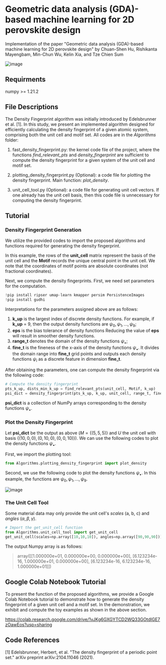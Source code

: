 # Geometric data analysis (GDA)-based machine learning for 2D perovskite design

Implementation of the paper "Geometric data analysis (GDA)-based machine learning for 2D perovskite design" by Chuan-Shen Hu, Rishikanta Mayengbam, Min-Chun Wu, Kelin Xia, and Tze Chien Sum

![image](https://github.com/peterbillhu/DFOn2DProveskites/assets/28446650/6bf0f532-f02d-4c3e-834a-27ff44e75fca)

## Requirments

numpy >= 1.21.2

## File Descriptions

The Density Fingerprint algorithm was initially introduced by Edelsbrunner et al. [1]. In this study, we present an implemented algorithm designed for efficiently calculating the density fingerprint of a given atomic system, comprising both the unit cell and motif set. All codes are in the _Algorithms_ folder:

1. fast_density_fingerprint.py: the kernel code file of the project, where the functions _find_relevant_pts_ and _density_fingerprint_ are sufficient to compute the density fingerprint for a given system of the unit cell and motif set.

2. plotting_density_fingerprint.py (Optional): a code file for plotting the density fingerprint. Main function: _plot_density_.

3. unit_cell_tool.py (Optional): a code file for generating unit cell vectors. If one already has the unit cell basis, then this code file is unnecessary for computing the density fingerprint.

## Tutorial

### Density Fingerprint Generation 

We utilize the provided codes to import the proposed algorithms and functions required for generating the density fingerprint.

In this example, the rows of the **unit_cell** matrix represent the basis of the unit cell and the **Motif** records the unique central point in the unit cell. We note that the coordinates of motif points are absolute coordinates (not fractional coordinates).

Next, we compute the density fingerprints. First, we need set parameters for the computation.

```python
!pip install ripser umap-learn kmapper persim PersistenceImages
!pip install gudhi
```
Interpretations for the parameters assigned above are as follows:

1. **k_up** is the largest index of discrete density functions. For example, if **k_up** = 9, then the output density functions are $`\psi_0, \psi_1, \dots, \psi_9`$;
2. **eps** is the bias tolerance of density functions Reducing the value of **eps** will result in smoother density functions.
3. **range_t** denotes the domain of the density functions $`\psi_\bullet`$;
4. **fine_t** is the fineness of the x-axis of the density functions $`\psi_\bullet`$. It divides the domain range into **fine_t** grid points and outputs each density functions $`\psi_i`$ as a discrete feature in dimension **fine_t**.

After obtaining the parameters, one can compute the density fingerprint via the following code:

```python
# Compute the density fingerprint
pts_k_up, dists_min_k_up = find_relevant_pts(unit_cell, Motif, k_up)
psi_dict = density_fingerprint(pts_k_up, k_up, unit_cell, range_t, fine_t, eps)  ## psi_dict is a collection of density fingerprint codes
```
**psi_dict** is a collection of NumPy arrays corresponding to the density functions $`\psi_\bullet`$.

### Plot the Density Fingerprint

Let **psi_dict** be the output as above ($`M = \{ (5,5,5) \}`$ and $`U`$ the unit cell with basis $\{ (10,0,0), (0,10,0), (0,0,10) \}$). We can use the following codes to plot the density functions $`\psi_\bullet`$.

First, we import the plotting tool:

```python
from Algorithms.plotting_density_fingerprint import plot_density
```

Second, we use the following code to plot the density functions $`\psi_\bullet`$. In this example, the functions are $`\psi_0, \psi_1, \dots, \psi_9`$.

![image](https://github.com/peterbillhu/DFOn2DProveskites/assets/28446650/cae6197f-4680-4e8a-b0ff-c532ce41552a)


### The Unit Cell Tool

Some material data may only provide the unit cell's _scales_ (a, b, c) and _angles_ $`(\alpha, \beta, \gamma)`$.

```python
# Import the get_unit_cell function
from Algorithms.unit_cell_tool import get_unit_cell
get_unit_cell(scales=np.array([10,10,10]), angles=np.array([90,90,90]))
```

The output Numpy array is as follows:
> array([[1.000000e+01, 0.000000e+00, 0.000000e+00],
       [6.123234e-16, 1.000000e+01, 0.000000e+00],
       [6.123234e-16, 6.123234e-16, 1.000000e+01]])

## Google Colab Notebook Tutorial

To present the function of the proposed algorithms, we provide a Google Colab Notebook tutorial to demonstrate how to generate the density fingerprint of a given unit cell and a motif set. In the demonstration, we exhibit and compute the toy examples as shown in the above section. 

https://colab.research.google.com/drive/1vJKg6GXGYTCD2WQ33GOtdIGE7zOawEos?usp=sharing

## Code References

[1] Edelsbrunner, Herbert, et al. "The density fingerprint of a periodic point set." arXiv preprint arXiv:2104.11046 (2021).
